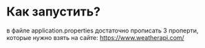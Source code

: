 # Как запустить?
в файле application.properties достаточно прописать 3 проперти, которые нужно взять на сайте: https://www.weatherapi.com/
